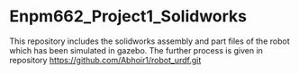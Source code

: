 # Enpm662_Project1_Solidworks

This repository includes the solidworks assembly and part files of the robot which has been simulated in gazebo.
The further process is given in repository
https://github.com/Abhoir1/robot_urdf.git
